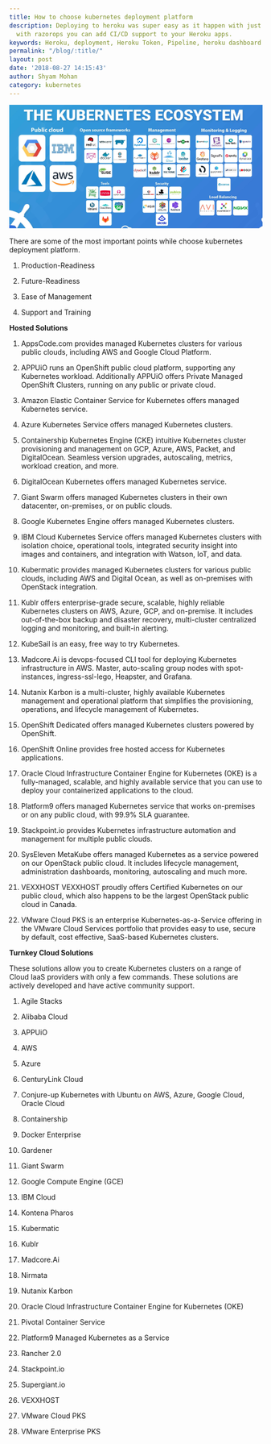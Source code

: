 ```yaml
---
title: How to choose kubernetes deployment platform
description: Deploying to heroku was super easy as it happen with just a git push,
  with razorops you can add CI/CD support to your Heroku apps.
keywords: Heroku, deployment, Heroku Token, Pipeline, heroku dashboard
permalink: "/blog/:title/"
layout: post
date: '2018-08-27 14:15:43'
author: Shyam Mohan
category: kubernetes
---
```


![](/images/blog/how-to-choose-your-kubernetes-deployment-platform.png)

There are some of the most important points while choose kubernetes deployment platform.

1. Production-Readiness

1. Future-Readiness

1. Ease of Management

1. Support and Training



**Hosted Solutions**


1. AppsCode.com provides managed Kubernetes clusters for various public clouds, including AWS and Google Cloud Platform.

1. APPUiO runs an OpenShift public cloud platform, supporting any Kubernetes workload. Additionally APPUiO offers Private Managed OpenShift Clusters, running on any public or private cloud.

1. Amazon Elastic Container Service for Kubernetes offers managed Kubernetes service.

1. Azure Kubernetes Service offers managed Kubernetes clusters.

1. Containership Kubernetes Engine (CKE) intuitive Kubernetes cluster provisioning and management on GCP, Azure, AWS, Packet, and DigitalOcean. Seamless version upgrades, autoscaling, metrics, workload creation, and more.

1. DigitalOcean Kubernetes offers managed Kubernetes service.

1. Giant Swarm offers managed Kubernetes clusters in their own datacenter, on-premises, or on public clouds.

1. Google Kubernetes Engine offers managed Kubernetes clusters.

1. IBM Cloud Kubernetes Service offers managed Kubernetes clusters with isolation choice, operational tools, integrated security insight into images and containers, and integration with Watson, IoT, and data.

1. Kubermatic provides managed Kubernetes clusters for various public clouds, including AWS and Digital Ocean, as well as on-premises with OpenStack integration.

1. Kublr offers enterprise-grade secure, scalable, highly reliable Kubernetes clusters on AWS, Azure, GCP, and on-premise. It includes out-of-the-box backup and disaster recovery, multi-cluster centralized logging and monitoring, and built-in alerting.

1. KubeSail is an easy, free way to try Kubernetes.

1. Madcore.Ai is devops-focused CLI tool for deploying Kubernetes infrastructure in AWS. Master, auto-scaling group nodes with spot-instances, ingress-ssl-lego, Heapster, and Grafana.

1. Nutanix Karbon is a multi-cluster, highly available Kubernetes management and operational platform that simplifies the provisioning, operations, and lifecycle management of Kubernetes.

1. OpenShift Dedicated offers managed Kubernetes clusters powered by OpenShift.

1. OpenShift Online provides free hosted access for Kubernetes applications.

1. Oracle Cloud Infrastructure Container Engine for Kubernetes (OKE) is a fully-managed, scalable, and highly available service that you can use to deploy your containerized applications to the cloud.

1. Platform9 offers managed Kubernetes service that works on-premises or on any public cloud, with 99.9% SLA guarantee.

1. Stackpoint.io provides Kubernetes infrastructure automation and management for multiple public clouds.

1. SysEleven MetaKube offers managed Kubernetes as a service powered on our OpenStack public cloud. It includes lifecycle management, administration dashboards, monitoring, autoscaling and much more.

1. VEXXHOST VEXXHOST proudly offers Certified Kubernetes on our public cloud, which also happens to be the largest OpenStack public cloud in Canada.

1. VMware Cloud PKS is an enterprise Kubernetes-as-a-Service offering in the VMware Cloud Services portfolio that provides easy to use, secure by default, cost effective, SaaS-based Kubernetes clusters.


**Turnkey Cloud Solutions**

These solutions allow you to create Kubernetes clusters on a range of Cloud IaaS providers with only a few commands. These solutions are actively developed and have active community support.


1. Agile Stacks

1. Alibaba Cloud

1. APPUiO

1. AWS

1. Azure

1. CenturyLink Cloud

1. Conjure-up Kubernetes with Ubuntu on AWS, Azure, Google Cloud, Oracle Cloud

1. Containership

1. Docker Enterprise

1. Gardener

1. Giant Swarm

1. Google Compute Engine (GCE)

1. IBM Cloud

1. Kontena Pharos

1. Kubermatic

1. Kublr

1. Madcore.Ai

1. Nirmata

1. Nutanix Karbon

1. Oracle Cloud Infrastructure Container Engine for Kubernetes (OKE)

1. Pivotal Container Service

1. Platform9 Managed Kubernetes as a Service

1. Rancher 2.0

1. Stackpoint.io

1. Supergiant.io

1. VEXXHOST

1. VMware Cloud PKS

1. VMware Enterprise PKS